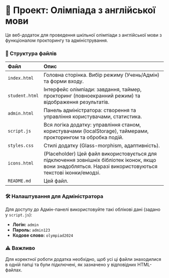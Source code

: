 # 🚀 Проект: Олімпіада з англійської мови

Це веб-додаток для проведення шкільної олімпіади з англійської мови з функціоналом прокторингу та адміністрування.

### 📁 Структура файлів

| Файл | Опис |
| :--- | :--- |
| `index.html` | Головна сторінка. Вибір режиму (Учень/Адмін) та форми входу. |
| `student.html` | Інтерфейс олімпіади: завдання, таймер, прокторинг (повноекранний режим) та відображення результатів. |
| `admin.html` | Панель адміністратора: створення та управління користувачами, статистика. |
| `script.js` | Вся логіка додатку: управління станом, користувачами (localStorage), таймерами, прокторингом та обробка подій. |
| `styles.css` | Стилі додатку (Glass-morphism, адаптивність). |
| `icons.html` | (Placeholder) Цей файл використовується для підключення зовнішніх бібліотек іконок, якщо вони знадобляться. Наразі використовуються текстові іконки/емодзі. |
| `README.md` | Цей файл. |

### 🛠️ Налаштування для Адміністратора

Для доступу до Адмін-панелі використовуйте такі облікові дані (задано у `script.js`):

* **Логін:** `admin`
* **Пароль:** `admin123`
* **Кодове слово:** `olympiad2024`

### ⚠️ Важливо

Для коректної роботи додатка необхідно, щоб усі ці файли знаходилися в одній папці та були підключені, як зазначено у відповідних HTML-файлах.
